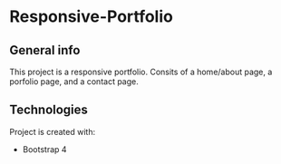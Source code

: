 # Responsive-Portfolio

## General info
This project is a responsive portfolio. Consits of a home/about page, a porfolio page, and a contact page. 
	
## Technologies
Project is created with:
* Bootstrap 4